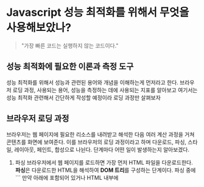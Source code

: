 # Javascript 성능 최적화를 위해서 무엇을 사용해보았나?

> "가장 빠른 코드는 실행하지 않는 코드이다."

## 성능 최적화에 필요한 이론과 측정 도구

성능 최적화를 위해서 성능과 관련된 용어와 개념을 이해하는게 먼저라고 한다.
브라우저 로딩 과정, 사용되는 용어, 성능을 측정하는 데에 사용되는 지표를 알아보고
여기서는 성능 최적화 관련해서 간단하게 작성할 예정이라 로딩 과정만 살펴보자

## 브라우저 로딩 과정

브라우저는 웹 페이지에 필요한 리소스를 내려받고 해석한 다음 여러 계산 과정을 거쳐 콘텐츠를 화면에 보여준다.
이를 브라우저의 로딩 과정이라고 하며 다운로드, 파싱, 스타일, 레이아웃, 페인트, 합성으로 나뉜다. 단계마다 어떤 일이 발생하는지 알아보겠다.

1. 파싱
   브라우저에서 웹 페이지를 로드하면 가장 먼저 HTML 파일을 다운로드한다.
   **파싱**은 다운로드한 HTML을 해석하여 **DOM 트리**를 구성하는 단계이다.
   파싱 중에 <script />, <link />, <img />를 발견하면 각 리소스를 요청하고 다운로드한다.
   HTML 또는 리소스에 CSS가 포함된 경우네는 **CSSOM트리** 구성 작업도 함께 진행한다. DOM트리 및 CSSOM 트리가 구성되는 방법은 아래와 같다.

### DOM 트리 구성

파싱이 일어나면 HTML을 해석해 DOM을 생성한 후, 각 DOM 객체를 트리 데이터 구조로 연결해 부모-자식 관계를 갖도록 만든다.

 <body>, <p>, <div> 등 각 태그가 DOM 트리의 노드로 생성되고 자식 노드를 참조한다.
```html
<html>
  <head>
    <meta name="viewport" content="width=device-width,initial-scale=1">
    <link href="style.css" rel="stylesheet">
    <title>Critical Path</title>
  </head>
  <body>
    <p>Hello <span>web performance</span> students!</p>
    <div><img src="awesome-photo.jpg"></div>
  </body>
</html>
```
<img src="https://user-images.githubusercontent.com/35218826/59728721-3422c180-9276-11e9-979f-f79bb3821ef4.png" width="500" height="300"/>

### CSSOM 트리 구성

위 예제에서 style.css처럼 외부 스타일시트 파일이나 내부 스타일시트가 포함되어 있을 경우,
CSS를 해석해 CSSOM 트리를 구성한다. body, p, span 등 선택자가 노드로 생성되고 각 노드는 스타일을 참조한다.

```css
/* style.css */
body {
  font-size: 16px;
}
p {
  font-weight: bold;
}
span {
  color: red;
}
p span {
  display: none;
}
img {
  float: right;
}
```

### 스타일

스타일 단계에서는 파싱 단계에서 생성된 DOM, CSSOM 트리를 가지고 스타일을 매칭시켜주는 과정을 거쳐 렌더 트리를 구성한다.
아래 이미지는 파싱 단계에서 설명한 DOM 트리와 CSSOM 트리를 조합해 렌더 트리가 구성되는 과정을 보여준다.

<img src="https://user-images.githubusercontent.com/35218826/59728723-34bb5800-9276-11e9-9a1e-a4dad5d240fc.png" width="500" height="300"/>

### 레이아웃

레이아웃 단계에서는 노드의 정확한 위치와 크기를 계산한다. 노드의 정확한 크기와 위치를 파악하기 위해 루트부터 노드를 순회하면서 계산하고,
레이아웃 결과로 각 노드의 정확한 위치와 크기를 픽셀값으로 렌더트리에 반영한다.
아래는 레이아웃 전/후 과정을 보여준다. 만약 CSS에서 크기 값을 %로 지정하였다면, 레이아웃 단계를 거친 후 % 값은 계산되고 측정 가능한 픽셀 단위로 변환된다.

<img src="https://user-images.githubusercontent.com/35218826/59728724-34bb5800-9276-11e9-8f27-219e65664b66.png" width="500" height="300"/>

<img src="https://user-images.githubusercontent.com/35218826/59728725-34bb5800-9276-11e9-9a4e-e26a649523a7.png" width="500" height="300"/>

### 페인트

이전 레이아웃 단계에서 계산된 값을 이용해 렌더트리의 각 노드를 화면상의 실제 픽셀로 변환한다. 이때 위치와 관계없는 CSS 속성(색상, 투명도 등)을 적용한다.
그리고 픽셀로 변환된 결과는 포토샵의 레이어처럼 생성되어 개별 레이어로 관리된다.
단, 각각의 엘리먼트가 모두 레이어가 되는 것은 아니다. transform 속성 등을 사용하면 엘리먼트가 레이어화 되는데, 이 과정을 페인트라고 한다.

### 합성 & 렌더

페인트 단계에서 생성된 레이어를 합성하여 스크린을 업데이트한다. 합성과 렌더 단계가 끝나면 화면에서 웹 페이지를 볼 수 있다.

다음 그림은 브라우저 로딩 과정을 나타낸다. 웹 애플리케이션에서 성능 개선점을 찾기 위해서는 브라우저 로딩 과정을 이해해야 한다.

<img src="https://user-images.githubusercontent.com/35218826/59728726-3553ee80-9276-11e9-9c6e-ac1ff99a01ee.png" width="500" height="300"/>

## 웹 페이지 로딩 최적화

### 블록 리소스(CSS, 자바스크립트) 최적화

브라우저 로딩 과정에서 파싱 중 블록 리소스가 발생할 수 있으며, CSS와 자바스크립트가 블록 리소스에 해당한다고 했다.
최적화의 첫 번째 단계는 이 블록 리소스를 최적화하는 것이다.

## CSS 최적화

렌더 트리를 구성하기 위해서는 DOM 트리와 CSSOM 트리가 필요하다. DOM 트리는 파싱 중에 태그를 발견할 때마다 순차적으로 구성할 수 있지만,
CSSOM 트리는 CSS를 모두 해석해야 구성할 수 있다. 즉, CSSOM 트리가 구성되지 않으면 렌더 트리를 만들지 못하고 렌더링이 차단된다.
이러한 이유로 CSS는 렌더링 차단 리소스라고 하며, 렌더링이 차단되지 않도록 CSS는 항상 HTML 문서 최상단(<head> 아래)에 배치한다.

```html
<head>
  <link href="style.css" rel="stylesheet" />
</head>
```

그리고 특정 조건에서만 필요한 CSS가 있을 때 미디어 쿼리를 사용하면 불필요한 블로킹을 방지할 수 있다. 예를 들어 다음과 같이 페이지를 인쇄하거나(print.css) 화면이 세로 모드일 때(portrait.css) 사용하는 CSS가 있을 때,
해당 스타일을 사용하는 경우에만 로드할 수 있도록 <script> 태그에 media 속성을 명시하여 사용한다.
**미디어 쿼리를 사용하지 않는 경우 (최적화 전)**

```html
<link href="style.css" rel="stylesheet" />
<link href="print.css" rel="stylesheet" />
<link href="portrait.css" rel="stylesheet" />
```

**미디어 쿼리를 사용하지 않는 경우 (최적화 후)**

```html
<link href="style.css" rel="stylesheet" />
<link href="print.css" rel="stylesheet" media="print" />
<link href="portrait.css" rel="stylesheet" media="orientation:portrait" />
```

또한 외부 스타일시트를 가져올 때 사용하는 @import 사용은 피한다.
아래와 같이 @import를 사용했을 때 브라우저는 스타일시트를 병렬로 다운로드 할 수 없기 때문에 로드 시간이 늘어날 수 있다.

```html
/* foo.css */ @import url("bar.css")
```

## 자바스크립트 최적화

자바스크립트는 DOM 트리와 CSSOM 트리를 동적으로 변경할 수 있기 때문에 HTML 파싱을 차단하는 블록 리소스이다.

<script> 태그를 만나면 스크립트가 실행되며 그 이전까지 생성된 DOM에만 접근할 수 있다. 그리고 스크립트 실행이 완료될 때까지 DOM 트리 생성이 중단된다. 
외부에서 가져오는 자바스크립트의 경우에는 모든 스크립트가 다운로드되고 실행될 때까지 DOM 트리 생성이 중단된다. 
이러한 이유로 자바스크립트도 렌더링 차단 리소스라고 하며, HTML 문서 최하단(<body> 직전)에 배치한다.

```html
<body>
  <div>...</div>
  <div>...</div>
  <script src="app.js" type="text/javascript"></script>
</body>
```
만약 <head> 아래에 포함되어 있거나 HTML 내부에 <script> 태그가 포함되어 있을 때도 HTML 파싱을 멈추지 않게 할 수 있다. 
<script> 태그에 defer나 async 속성을 명시하면 스크립트가 DOM 트리와 CSSOM 트리를 변경하지 않겠다는 의미이기 때문에 브라우저가 파싱을 멈추지 않는다. 
단, 이 속성들은 브라우저 지원 범위가 한정적이므로 사용에 유의한다.

```html
<html>
  <head>
    <script
      async
      src="https://google.com/analatics.js"
      type="text/javascript"
    ></script>
  </head>
  <body>
    <div>...</div>
    <div>...</div>
  </body>
</html>
```

### 리소스 요청 수 줄이기

CSS, 자바스크립트, 이미지 등 웹 페이지에 포함된 리소스는 서버 요청 후 다운로드되어야 사용할 수 있다.
다음 이미지는 개발자 도구 네트워크 패널에서 1개 리소스 파일을 요청했을 때 걸리는 시간을 확인한 것이다.
이 파일의 실제 다운로드 시간은 1.03ms, 그 외 대기 시간(전체 소요 시간 - 실제 다운로드 시간)은 127.45ms가 소요된다.
이렇게 리소스 파일 하나를 요청하는 데 많은 시간이 소요되므로, 필요한 요청만 할 수 있도록 최적화해야 한다.
리소스 종류별로 다른 요청 수를 줄이는 방법을 설명한다.

<img src="https://user-images.githubusercontent.com/35218826/59728744-384edf00-9276-11e9-802d-6b7c5f9866fe.png" width="500" height="300"/>

### 이미지 스프라이트

다음과 같은 웹 페이지에서 아이콘마다 다른 이미지 파일을 사용할 경우 리소스 요청이 7번 이상 발생한다.
이런 경우 이미지 스프라이트 기법을 사용하여 요청을 1번으로 줄일 수 있다.

<img src="https://user-images.githubusercontent.com/35218826/59728745-38e77580-9276-11e9-97b8-8ceaf50e3379.png" width="360" height="250"/>

이미지 스프라이트는 여러 개 이미지를 하나로 만들고, CSS의 background-position 속성을 사용해 부분 이미지를 사용하는 방법이다.
아래 CSS에서 사용된 icons-sprite.png가 스프라이트 이미지다.
이 이미지 스프라이트 기법을 사용하면 웹 페이지를 보다 빨리 보여줄 수 있다.

```css
<button class="btn" > 확인</button > .btn {
  background-image: url(../images/icon-sprite.png);
  background-position: 10px 10px;
  width: 20px;
  height: 20px;
}
```

### CSS, 자바스크립트 번들하기

모듈 기반의 개발 방식이 등장하기 이전까지 분리된 여러 개의 리소스 파일을 가져와 사용했었다. 아래 최적화 하기 전 예제를 살펴보면,
5번 이상의 리소스 요청(CSS 파일 2번, 자바스크립트 파일 3번)이 발생한다. 이 경우에는 webpack과 같은 번들러를 사용하여 CSS, 자바스크립트 파일 요청을 줄일 수 있다.
번들러는 여러 개의 모듈 파일을 하나로 묶어서 1개 파일로 생성해주는데 이것을 번들 파일이라고 한다.
이 번들 파일을 사용하여 리소스 요청을 줄일 수 있다.

**분리된 리소스를 사용하는 경우 (최적화 전)**

```html
<html>
  <head>
    <link href="foo.css" rel="stylesheet" />
    <link href="bar_baz.css" rel="stylesheet" />
  </head>
  <body>
    <div id="foo">...</div>
    <script async src="foo.js" type="text/javascript"></script>
    <script async src="bar.js" type="text/javascript"></script>
    <script async src="baz.js" type="text/javascript"></script>
  </body>
</html>
```

**분리된 리소스를 사용하는 경우 (최적화 후)**

```html
<html>
  <head>
    <link href="bundle.css" rel="stylesheet" />
  </head>
  <body>
    <div class="foo">...</div>
    <script async src="bundle.js" type="text/javascript"></script>
  </body>
</html>
```

### 내부 스타일시트 사용하기

<link> 태그로 외부 스타일시트를 가져오는 대신, 문서 안에서 <style> 태그를 사용할 수 있다. 이러한 사용 방법을 내부 스타일시트라고 하며, 
외부 스타일시트를 가져올 때 발생하는 요청 횟수를 줄일 수 있다. 단, 내부 스타일시트를 사용하면 리소스 캐시를 사용할 수 없어서 HTML에 CSS가 매번 포함되므로 필요한 경우에만 사용한다.

**외부 스타일시트를 사용하는 경우 (최적화 전)**

```html
<html>
  <head>
    <link href="bundle.css" rel="stylesheet" />
  </head>
  <body>
    <div class="foo">...</div>
  </body>
</html>
```

**내부 스타일시트를 사용하는 경우 (최적화 후)**

```html
<html>
  <head>
    <style type="text/css">
      .foo {
        background-color: red;
      }
    </style>
  </head>
  <body>
    <div class="foo">...</div>
  </body>
</html>
```

### 작은 이미지를 HTML, CSS로 대체

웹 페이지에서 사용하는 아이콘 이미지 개수가 적은 경우, 다운로드한 이미지를 사용하는 대신 이미지를 HTML, CSS에 포함해 사용할 수 있다.
Data URI로 처리할 수 있으며, 다음과 같이 HTML, CSS에서 외부 경로로 이미지를 가져오던 부분을 Base64로 변환된 URI로 대체한다.
이렇게 하면 외부 이미지를 사용하기 위해 발생하는 요청 횟수를 줄일 수 있다.
이 경우도 내부 스타일시트를 사용했을 때와 같이 캐시 문제가 있으므로 필요한 경우에만 사용한다.

**외부 이미지 사용 (최적화 전)**

```css
.btn{background: url('../img/arrow_top.png') no-repeat 0 0;}
<img src="../img/arrow_top.png" />
```

**이미지를 Base64로 변환하여 사용 (최적화 후)**

```css
.btn{background: url('data:image/png;base64,iVBORw0KGgoAAAANSUhEUgAAAAwAAAAOCAYAAAAbvf3sAAAAAXNSR0IArs4c6QAAAHBJREFUKBVjYBimICwsLAaEsXmPGV0QqnAeUNxfW1v7/tWrVy8hq0HRgKQ4CahoIxDPQ9cE14CseNWqVUtAJoMUo2tiBFkXGRmp9/fv3zNAZhJIMUgMBmAGMTMzmyxfvhzhPJAmmCJ0Gp8cutqhwAcASWgwk+79LiQAAAAASUVORK5CYII=') no-repeat 0 0;}

<img src="data:image/png;base64,iVBORw0KGgoAAAANSUhEUgAAAAwAAAAOCAYAAAAbvf3sAAAAAXNSR0IArs4c6QAAAHBJREFUKBVjYBimICwsLAaEsXmPGV0QqnAeUNxfW1v7/tWrVy8hq0HRgKQ4CahoIxDPQ9cE14CseNWqVUtAJoMUo2tiBFkXGRmp9/fv3zNAZhJIMUgMBmAGMTMzmyxfvhzhPJAmmCJ0Gp8cutqhwAcASWgwk+79LiQAAAAASUVORK5CYII=" />
```

## 리소스 용량 줄이기

용량이 큰 리소스도 웹 페이지 로딩 시간을 느리게 하는 원인이 된다.
각 리소스에 맞게 불필요한 데이터를 제거하고 압축하여 사용하는 것이 좋다. 용량을 줄이기 위한 최적화 방법을 알아보겠다.

### 중복 코드 제거하기

자바스크립트 코드 중 자주 사용되는 코드는 utils.js 파일로 정리해 사용한다. 중복 코드로 인해 용량이 늘어나는 문제를 막을 수 있다.

**중복 코드 사용 (최적화 전)**

```javascript
// foo.js
function filter() { ... }
function map() { ... }

filter();
map();
// bar.js
function filter() { ... }
function find() { ... }

filter();
find();
```

**중복 코드 제거 (최적화 후)**

```javascript
// utils.js
export function find() { ... }
export function filter() { ... }
export function map() { ... }
// foo.js
import {filter, map} from 'utils.js'

filter();
map();
// bar.js
import {filter, find} from 'utils.js'

filter();
find();
```

### 만능 유틸 사용 주의하기

loadsh와 같은 만능 유틸 라이브러리를 사용할 때 주의해야한다. 일반적인 방식으로 가져와 사용하면 유틸 함수 전체가 포함되므로 자바스크립트 파일 용량이 커진다.
이 경우에 필요한 함수만 부분적으로 가져올 수 있으며 용량이 늘어나는 문제를 해결해준다.
그리고 되도록 사용하지 않는 기능이 많이 포함된 라이브러리 사용은 지양한다.

**모든 유틸 함수 가져오기 (최적화 전)**

```javascript
import _ from 'lodash';

_.array(...);
_.object(...);
```

**필요한 함수만 가져오기 (최적화 후)**

```javascript
import array from 'lodash/array';
import object from 'lodash/fp/object';

array(...);
object(...);
```

### HTML 마크업 최적화

HTML은 태그의 중첩을 최소화하여 단순하게 구성한다. 또한 공백, 주석 등을 제거하여 사용한다.
권장하는 DOM 트리의 노드 수는 전체 1500개 미만, 최대 깊이는 32개, 자식 노드를 가지는 부모 노드는 60개 미만이다.
불필요한 마크업 사용으로 인해 DOM 트리가 커지는 것을 막고, HTML 파일 용량이 늘어나지 않도록 해야 한다.

### 간결한 CSS 선택자 사용

스타일을 적용할 때 간결한 CSS 선택자를 사용해 최적화한다.
ID 대신 클래스 선택자를 사용하면 중복되는 스타일을 묶어서 처리할 수 있다. 선택자는 최소화여 사용한다.

**불필요한 셀렉터 사용 (최적화 전)**

```html
<html>
  <head>
    <style type="text/css">
      #wrapper {
        border: 1px solid blue;
      }

      #wrapper #foo {
        color: red;
        font-size: 15px;
      }

      #wrapper #bar {
        color: red;
        font-size: 15px;
        font-weight: bold;
      }

      #wrapper #bar > span {
        color: blue;
        font-weight: normal;
      }
    </style>
  </head>
  <body>
    <div id="wrapper">
      <span id="foo">hello</span>
      <span id="bar"> javascript <span>world</span> </span>
    </div>
  </body>
</html>
```

**간결한 셀렉터 사용 (최적화 후)**

```html
<html>
  <head>
    <style type="text/css">
      .wrapper {
        border: 1px solid blue;
      }

      .text {
        color: red;
        font-size: 15px;
      }

      .strong {
        font-weight: bold;
      }

      .wrapper .text {
        color: blue;
        font-weight: normal;
      }
    </style>
  </head>
  <body>
    <div class="wrapper">
      <span class="text">hello</span>
      <span class="text strong">
        javascript <span class="text">world</span>
      </span>
    </div>
  </body>
</html>
```

## 웹 페이지 렌더링 최적화

웹 페이지를 렌더링하기 위해서는 DOM과 CSS가 필요하다. 그러나 다양한 기능과 효과를 구현하기 위해서 자바스크립트를 많이 사용하기 때문에,
자바스크립트가 렌더링 성능에 어떤 영향을 주는지 잘 알아야 한다. 또한 자바스크립트는 브라우저에서 단일 스레드로 동작하기 때문에 자바스크립트의
실행 시간은 곧 렌더링 성능과 직결된다. 렌더링은 자바스크립트의 실행 시간과 자바스크립트로 인한 DOM, CSS 변경을 다시 화면에 그리는 시간을 모두 포함한다.
렌더링 성능 최적화는이러한 소요 시간을 단축하고 화면에 끊김 없이 그리는 것이다. 이번에는 브라우저 렌더링 과정에서 어떤 부분이
성능에 영향을 주고, 특히 자바스크립트에서 실행되는 일련의 코드가 렌더링 성능에 어떠한 영향과 최적화할 방법을 알아본다

### 레이아웃 최적화

렌더링 과정에서 레이아웃은 DOM 요소들이 화면에 어느 위치에 어떤 크기로 배치될지를 결정하게 되는 계산 과정이다.
자바스크립트 코드를 통해 DOM을 변경하거나 스타일을 변경할 경우, 아래 그림같이 변경된 스타일을 반영하고 다시 레이아웃을 해야만 화면에 렌더링 할 수 있다.
특히 레이아웃은 글자의 크기를 일일이 계산하고 요소 간 관계를 모두 파악해야 하는 과정이므로 시간이 오래 걸린다.

<img src="https://user-images.githubusercontent.com/35218826/59728727-3553ee80-9276-11e9-9a19-7e6af410a139.jpg" width="660" height="250"/>

레이아웃 최적화의 목표는 자바스크립트 실행 과정과 렌더링이 다시 일어나는 과정에서 레이아웃에 걸리는 시간을 단축하고 레이아웃이 최대한 발생하지 않도록 하는 것이다.
레이아웃을 최대한 적게하고 리페인트만 할 수 있도록, 자바스크립트와 HTML, CSS 측면에서 최적화 방법을 하나씩 알아본다.

### 자바스크립트 실행 최적화

자바스크립트 실행 시간이 긴 경우, 한 프레임 처리가 오래 걸려 렌더링 성능이 떨어진다. 많은 작업을 수행할 때 자바스크립트 실행 시간은 당연히 오래 걸린다.
그러나 코드가 단순하더라도 불필요한 레이아웃으로 인해 실행 시간이 오래 걸릴 수 있으므로 성능 저하의 원인을 잘 파악해야 한다.
또한 레이아웃을 줄일 수 있도록 DOM 및 스타일 변경을 최소화해야 한다.

#### 강제 동기 레이아웃 최적화

DOM의 속성을 변경하면 화면 업데이트를 위해 레이아웃이 일어날 수 있다.
원래 레이아웃은 비동기이나 특정 상황에서 동기적으로 레이아웃이 발생할 수 있다. 특정 속성을 읽을 때 최신 값을 계산하기 위해 레이아웃이 동기적으로 발생하며 이를 강제 동기 레이아웃이라고 한다.
강제 동기 레이아웃은 자바스크립트 실행 시간을 늘어나게 하므로 신경 써야 한다. 강제 동기 레이아웃이 일어나는 경우와 개선 방법은 다음과 같다

#### 강제 동기 레이아웃 피하기

스타일을 변경한 다음 offsetHeight, offsetTop과 같은 계산된 값을 속성으로 읽을 때 강제로 동기 레이아웃을 수행해야 한다.

```javascript
const tabBtn = document.getElementById("tab_btn");

tabBtn.style.fontSize = "24px";
console.log(testBlock.offsetTop); // offsetTop 호출 직전 브라우저 내부에서는 동기 레이아웃이 발생한다.
tabBtn.style.margin = "10px";
// 레이아웃
```

계산된 값을 반환하기 전에 변경된 스타일이 계산 결과에 적용되어 있지 않으면 변경 이전 값을 반환하기 때문에 브라우저는 동기로 레이아웃을 해야만 한다.
최신 브라우저에도 동일하게 발생하는 부분이므로 강제 동기 레이아웃을 발생할 수 있는 코드를 최대한 사용하지 않도록 주의해야 한다.

#### 레이아웃 스래싱(thrashing) 피하기

한 프레임 내에서 강제 동기 레이아웃이 연속적으로 발생하면 성능이 더욱 저하된다.
다음 코드에서는 paragraphs[i] 요소를 순회하면서 각 요소의 너비를 box 요소의 너비와 일치하도록 설정한다.
반복문 안에서 style.width를 설정하고 box.offsetWidth를 읽어오면 for문이 반복 실행될 때마다 레이아웃이 발생한다.
이것을 레이아웃 스래싱이라고 한다. 반복문 밖에서 box 엘리먼트의 너비를 읽어오면 레이아웃 스래싱을 막을 수 있다.

```javascript
function resizeAllParagraphs() {
  const box = document.getElementById("box");
  const paragraphs = document.querySelectorAll(".paragraph");

  for (let i = 0; i < paragraphs.length; i += 1) {
    paragraphs[i].style.width = box.offsetWidth + "px";
  }
}
// 레이아웃 스래싱을 개선한 코드
function resizeAllParagraphs() {
  const box = document.getElementById("box");
  const paragraphs = document.querySelectorAll(".paragraph");
  const width = box.offsetWidth;

  for (let i = 0; i < paragraphs.length; i += 1) {
    paragraphs[i].style.width = width + "px";
  }
}
```

### 렌더링 최적화를 위한 방법

- 가능한 한 하위 노드의 DOM을 조작하고 스타일을 변경

  - DOM 트리 상위 노드의 스타일을 변경하면 하위 노드에 모두 영향을 미친다.
  - 변경 범위를 최소화할수록 레이아웃 범위가 줄어든다.

- 영향받는 엘리먼트 제한

  - 부모-자식 관계 : 부모 엘리먼트의 높이가 가변적인 상태에서 자식 엘리먼트의 높이를 변경할 경우, 부모 엘리먼트부터 레이아웃이 다시 일어난다.
    이때 부모 엘리먼트의 높이를 고정하여 사용하면 하단에 있는 엘리먼트는 영향을 받지 않게 된다.
    예를 들어 높이가 모두 다른 여러 개의 탭 콘텐츠가 있을 때, 부모 엘리먼트(탭 컨테이너)의 높이를 고정하여 사용한다.
  - 같은 위치에 있는 엘리먼트 : 여러 개의 엘리먼트가 인라인(inline)으로 놓여 있을 때
    첫 번째 엘리먼트의 width 값 변경으로 인해 나머지 엘리먼트의 위치 변경이 일어나므로 유의한다.

- 숨겨진 엘리먼트 수정

  - display: none으로 숨겨진 엘리먼트를 변경할 경우에는 레이아웃, 리페인트가 발생하지 않아 성능에 유리하다.
  - 많은 수의 엘리먼트를 변경해야 할 경우 숨겨진 상태에서 엘리먼트를 변경하고 다시 보이도록 하여 레이아웃 발생을 최대한 줄인다

- CSS 애니메이션 사용
  - position: absolute 처리
    - position을 absolute나 fixed로 설정하면 주변 레이아웃에 영향을 주지 않는다.
  - transform 사용
    - transform을 사용한 엘리먼트는 레이어로 분리되기 때문에 영향받는 엘리먼트가 제한되어 레이아웃과 페인트를 줄일 수 있다
    - left, top을 사용하면 모든 프레임마다 엘리먼트와 배경이 합성되어 많은 시간이 걸리므로, transform: translate()를 사용해야 한다.

### 참조

https://ui.toast.com/fe-guide/ko_PERFORMANCE#%EB%A0%88%EC%9D%B4%EC%95%84%EC%9B%83%EA%B3%BC-%EB%A6%AC%ED%8E%98%EC%9D%B8%ED%8A%B8
